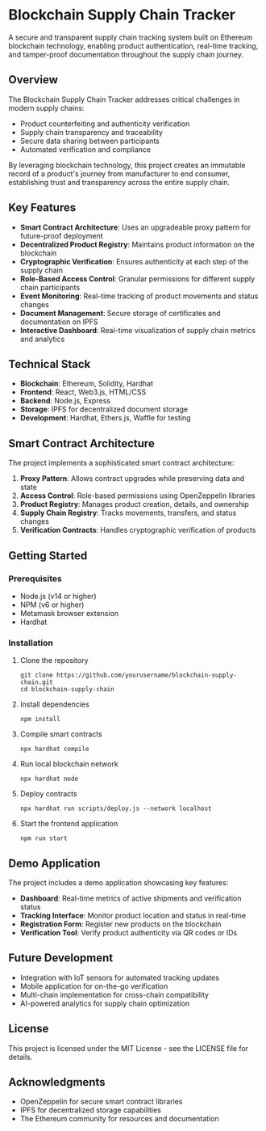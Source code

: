 # Blockchain Supply Chain Tracker

A secure and transparent supply chain tracking system built on Ethereum blockchain technology, enabling product authentication, real-time tracking, and tamper-proof documentation throughout the supply chain journey.

## Overview

The Blockchain Supply Chain Tracker addresses critical challenges in modern supply chains:
- Product counterfeiting and authenticity verification
- Supply chain transparency and traceability
- Secure data sharing between participants
- Automated verification and compliance

By leveraging blockchain technology, this project creates an immutable record of a product's journey from manufacturer to end consumer, establishing trust and transparency across the entire supply chain.

## Key Features

- **Smart Contract Architecture**: Uses an upgradeable proxy pattern for future-proof deployment
- **Decentralized Product Registry**: Maintains product information on the blockchain
- **Cryptographic Verification**: Ensures authenticity at each step of the supply chain
- **Role-Based Access Control**: Granular permissions for different supply chain participants
- **Event Monitoring**: Real-time tracking of product movements and status changes
- **Document Management**: Secure storage of certificates and documentation on IPFS
- **Interactive Dashboard**: Real-time visualization of supply chain metrics and analytics

## Technical Stack

- **Blockchain**: Ethereum, Solidity, Hardhat
- **Frontend**: React, Web3.js, HTML/CSS
- **Backend**: Node.js, Express
- **Storage**: IPFS for decentralized document storage
- **Development**: Hardhat, Ethers.js, Waffle for testing

## Smart Contract Architecture

The project implements a sophisticated smart contract architecture:

1. **Proxy Pattern**: Allows contract upgrades while preserving data and state
2. **Access Control**: Role-based permissions using OpenZeppelin libraries
3. **Product Registry**: Manages product creation, details, and ownership
4. **Supply Chain Registry**: Tracks movements, transfers, and status changes
5. **Verification Contracts**: Handles cryptographic verification of products

## Getting Started

### Prerequisites

- Node.js (v14 or higher)
- NPM (v6 or higher)
- Metamask browser extension
- Hardhat

### Installation

1. Clone the repository
   ```
   git clone https://github.com/yourusername/blockchain-supply-chain.git
   cd blockchain-supply-chain
   ```

2. Install dependencies
   ```
   npm install
   ```

3. Compile smart contracts
   ```
   npx hardhat compile
   ```

4. Run local blockchain network
   ```
   npx hardhat node
   ```

5. Deploy contracts
   ```
   npx hardhat run scripts/deploy.js --network localhost
   ```

6. Start the frontend application
   ```
   npm run start
   ```

## Demo Application

The project includes a demo application showcasing key features:

- **Dashboard**: Real-time metrics of active shipments and verification status
- **Tracking Interface**: Monitor product location and status in real-time
- **Registration Form**: Register new products on the blockchain
- **Verification Tool**: Verify product authenticity via QR codes or IDs

## Future Development

- Integration with IoT sensors for automated tracking updates
- Mobile application for on-the-go verification
- Multi-chain implementation for cross-chain compatibility
- AI-powered analytics for supply chain optimization

## License

This project is licensed under the MIT License - see the LICENSE file for details.

## Acknowledgments

- OpenZeppelin for secure smart contract libraries
- IPFS for decentralized storage capabilities
- The Ethereum community for resources and documentation 
